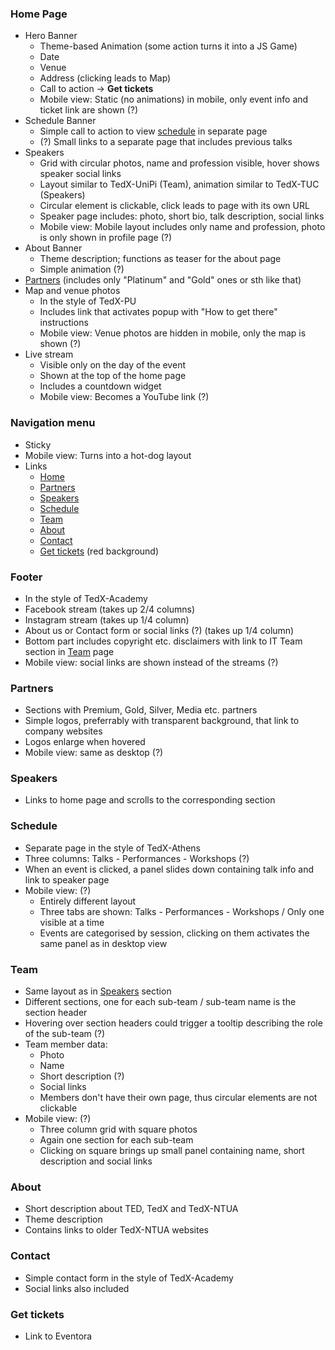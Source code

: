 ### Home Page

-   Hero Banner
    -   Theme-based Animation (some action turns it into a JS Game)
    -   Date
    -   Venue
    -   Address (clicking leads to Map)
    -   Call to action -> **Get tickets**
    -   Mobile view: Static (no animations) in mobile, only event info and ticket link are shown (?)
-   Schedule Banner
    -	Simple call to action to view [schedule](#schedule) in separate page
    -	(?) Small links to a separate page that includes previous talks
-   Speakers
    -   Grid with circular photos, name and profession visible, hover shows speaker social links
    -   Layout similar to TedX-UniPi (Team), animation similar to TedX-TUC (Speakers)
    -   Circular element is clickable, click leads to page with its own URL
    -   Speaker page includes: photo, short bio, talk description, social links
    -   Mobile view: Mobile layout includes only name and profession, photo is only shown in profile page (?)
-   About Banner
    -   Theme description; functions as teaser for the about page
    -   Simple animation (?)
-   [Partners](#partners) (includes only "Platinum" and "Gold" ones or sth like that)
-   Map and venue photos
    -   In the style of TedX-PU
    -   Includes link that activates popup with "How to get there" instructions
    -   Mobile view: Venue photos are hidden in mobile, only the map is shown (?)
-   Live stream
    -   Visible only on the day of the event
    -   Shown at the top of the home page
    -   Includes a countdown widget
    -   Mobile view: Becomes a YouTube link (?)

### Navigation menu
-   Sticky
-   Mobile view: Turns into a hot-dog layout
-   Links
    -	[Home](#home-page)
    -	[Partners](#partners)
    -	[Speakers](#speakers)
    -	[Schedule](#schedule)
    -	[Team](#team)
    -	[About](#about)
    -	[Contact](#contact)
    -	[Get tickets](#get-tickets) (red background)

### Footer
-   In the style of TedX-Academy
-   Facebook stream (takes up 2/4 columns)
-   Instagram stream (takes up 1/4 column)
-   About us or Contact form or social links (?) (takes up 1/4 column)
-   Bottom part includes copyright etc. disclaimers with link to IT Team section in [Team](#team) page
-   Mobile view: social links are shown instead of the streams (?)

### Partners

-   Sections with Premium, Gold, Silver, Media etc. partners
-   Simple logos, preferrably with transparent background, that link to company websites
-   Logos enlarge when hovered
-   Mobile view: same as desktop (?)

### Speakers
-   Links to home page and scrolls to the corresponding section

### Schedule
-   Separate page in the style of TedX-Athens
-   Three columns: Talks - Performances - Workshops (?)
-   When an event is clicked, a panel slides down containing talk info and link to speaker page
-   Mobile view: (?)
    -   Entirely different layout
    -   Three tabs are shown: Talks - Performances - Workshops / Only one visible at a time
    -   Events are categorised by session, clicking on them activates the same panel as in desktop view

### Team
-   Same layout as in [Speakers](#speakers) section
-   Different sections, one for each sub-team / sub-team name is the section header
-   Hovering over section headers could trigger a tooltip describing the role of the sub-team (?)
-   Team member data:
    -   Photo
    -   Name
    -   Short description (?)
    -   Social links
    -   Members don't have their own page, thus circular elements are not clickable
-   Mobile view: (?)
    -   Three column grid with square photos
    -   Again one section for each sub-team
    -   Clicking on square brings up small panel containing name, short description and social links

### About
-   Short description about TED, TedX and TedX-NTUA
-   Theme description
-   Contains links to older TedX-NTUA websites

### Contact
-   Simple contact form in the style of TedX-Academy
-   Social links also included

### Get tickets
-   Link to Eventora